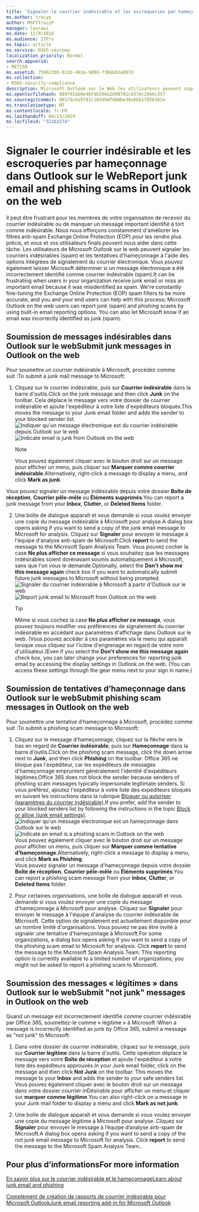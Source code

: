```yaml
---
title: 'Signaler le courrier indésirable et les escroqueries par hameçonnage dans Outlook sur le Web '
ms.author: tracyp
author: MSFTTracyP
manager: laurawi
ms.date: 12/9/2016
ms.audience: ITPro
ms.topic: article
ms.service: O365-seccomp
localization_priority: Normal
search.appverid:
- MET150
ms.assetid: 758822b5-0126-463a-9d08-7366bb2a807d
ms.collection:
- M365-security-compliance
description: Microsoft Outlook sur le Web les utilisateurs peuvent signaler des courriers indésirables et des tentatives de hameçonnage à l'aide des options de création de rapports de messagerie intégrées. Vous pouvez également informer Microsoft qu'un message électronique a été identifié de manière incorrecte comme courrier indésirable (courrier indésirable).
ms.openlocfilehash: 089792ab8e46f4b200a2d98781cd378c2666c35f
ms.sourcegitcommit: 0017dc6a5f81c165d9dfd88be39a6bb17856582e
ms.translationtype: MT
ms.contentlocale: fr-FR
ms.lasthandoff: 04/23/2019
ms.locfileid: "32261574"
---
```

# <a name="report-junk-email-and-phishing-scams-in-outlook-on-the-web"></a><span data-ttu-id="e40a7-104">Signaler le courrier indésirable et les escroqueries par hameçonnage dans Outlook sur le Web</span><span class="sxs-lookup"><span data-stu-id="e40a7-104">Report junk email and phishing scams in Outlook on the web</span></span> 

<span data-ttu-id="e40a7-p102">Il peut être frustrant pour les membres de votre organisation de recevoir du courrier indésirable ou de manquer un message important identifié à tort comme indésirable. Nous nous efforçons constamment d'améliorer les filtres anti-spam Exchange Online Protection (EOP) pour les rendre plus précis, et vous et vos utilisateurs finals peuvent nous aider dans cette tâche. Les utilisateurs de Microsoft Outlook sur le web peuvent signaler les courriers indésirables (spam) et les tentatives d'hameçonnage à l'aide des options intégrées de signalement du courrier électronique. Vous pouvez également laisser Microsoft déterminer si un message électronique a été incorrectement identifié comme courrier indésirable (spam).</span><span class="sxs-lookup"><span data-stu-id="e40a7-p102">It can be frustrating when users in your organization receive junk email or miss an important email because it was misidentified as spam. We're constantly fine-tuning the Exchange Online Protection (EOP) spam filters to be more accurate, and you and your end users can help with this process; Microsoft Outlook on the web users can report junk (spam) and phishing scams by using built-in email reporting options. You can also let Microsoft know if an email was incorrectly identified as junk (spam).</span></span>
  
## <a name="submit-junk-messages-in-outlook-on-the-web"></a><span data-ttu-id="e40a7-108">Soumission de messages indésirables dans Outlook sur le web</span><span class="sxs-lookup"><span data-stu-id="e40a7-108">Submit junk messages in Outlook on the web</span></span>

<span data-ttu-id="e40a7-109">Pour soumettre un courrier indésirable à Microsoft, procédez comme suit :</span><span class="sxs-lookup"><span data-stu-id="e40a7-109">To submit a junk mail message to Microsoft:</span></span>
  
1. <span data-ttu-id="e40a7-110">Cliquez sur le courrier indésirable, puis sur **Courrier indésirable** dans la barre d'outils.</span><span class="sxs-lookup"><span data-stu-id="e40a7-110">Click on the junk message and then click **Junk** on the toolbar.</span></span> <span data-ttu-id="e40a7-111">Cela déplace le message vers votre dossier de courrier indésirable et ajoute l'expéditeur à votre liste d'expéditeurs bloqués.</span><span class="sxs-lookup"><span data-stu-id="e40a7-111">This moves the message to your Junk email folder and adds the sender to your blocked sender list.</span></span> 
    <span data-ttu-id="e40a7-112">![Indiquer qu'un message électronique est du courrier indésirable depuis Outlook sur le web](media/a10ae792-aab6-4374-a041-6c3f732eb2e3.png)</span><span class="sxs-lookup"><span data-stu-id="e40a7-112">![Indicate email is junk from Outlook on the web](media/a10ae792-aab6-4374-a041-6c3f732eb2e3.png)</span></span>
  
    > [!NOTE]
    > <span data-ttu-id="e40a7-113">Vous pouvez également cliquer avec le bouton droit sur un message pour afficher un menu, puis cliquer sur **Marquer comme courrier indésirable**.</span><span class="sxs-lookup"><span data-stu-id="e40a7-113">Alternatively, right-click a message to display a menu, and click **Mark as junk**.</span></span> 
  
<span data-ttu-id="e40a7-114">Vous pouvez signaler un message indésirable depuis votre dossier **Boîte de réception**, **Courrier pêle-mêle** ou **Éléments supprimés**.</span><span class="sxs-lookup"><span data-stu-id="e40a7-114">You can report a junk message from your **Inbox**, **Clutter**, or **Deleted Items** folder.</span></span> 
  
2. <span data-ttu-id="e40a7-115">Une boîte de dialogue apparaît et vous demande si vous voulez envoyer une copie du message indésirable à Microsoft pour analyse.</span><span class="sxs-lookup"><span data-stu-id="e40a7-115">A dialog box opens asking if you want to send a copy of the junk email message to Microsoft for analysis.</span></span> <span data-ttu-id="e40a7-116">Cliquez sur **Signaler** pour envoyer le message à l'équipe d'analyse anti-spam de Microsoft.</span><span class="sxs-lookup"><span data-stu-id="e40a7-116">Click **report** to send the message to the Microsoft Spam Analysis Team.</span></span> <span data-ttu-id="e40a7-117">Vous pouvez cocher la case **Ne plus afficher ce message** si vous souhaitez que les messages indésirables soient dorénavant soumis automatiquement à Microsoft, sans que l'on vous le demande.</span><span class="sxs-lookup"><span data-stu-id="e40a7-117">Optionally, select the **Don't show me this message again** check box if you want to automatically submit future junk messages to Microsoft without being prompted.</span></span> 
    <span data-ttu-id="e40a7-118">![Signaler du courrier indésirable à Microsoft à partir d'Outlook sur le web](media/e8d3a9f9-6eb6-4309-ba6d-643dffdb6a33.png)</span><span class="sxs-lookup"><span data-stu-id="e40a7-118">![Report junk email to Microsoft from Outlook on the web](media/e8d3a9f9-6eb6-4309-ba6d-643dffdb6a33.png)</span></span>
  
    > [!TIP]
    > <span data-ttu-id="e40a7-p105">Même si vous cochez la case **Ne plus afficher ce message**, vous pouvez toujours modifier vos préférences de signalement du courrier indésirable en accédant aux paramètres d'affichage dans Outlook sur le web. (Vous pouvez accéder à ces paramètres via le menu qui apparaît lorsque vous cliquez sur l'icône d'engrenage en regard de votre nom d'utilisateur.)</span><span class="sxs-lookup"><span data-stu-id="e40a7-p105">Even if you select the **Don't show me this message again** check box, you can later change your preferences for reporting junk email by accessing the display settings in Outlook on the web. (You can access these settings through the gear menu next to your sign in name.)</span></span> 
  
## <a name="submit-phishing-scam-messages-in-outlook-on-the-web"></a><span data-ttu-id="e40a7-121">Soumission de tentatives d’hameçonnage dans Outlook sur le web</span><span class="sxs-lookup"><span data-stu-id="e40a7-121">Submit phishing scam messages in Outlook on the web</span></span>

<span data-ttu-id="e40a7-122">Pour soumettre une tentative d’hameçonnage à Microsoft, procédez comme suit :</span><span class="sxs-lookup"><span data-stu-id="e40a7-122">To submit a phishing scam message to Microsoft:</span></span>
  
1. <span data-ttu-id="e40a7-123">Cliquez sur le message d'hameçonnage, cliquez sur la flèche vers le bas en regard de **Courrier indésirable**, puis sur **Hameçonnage** dans la barre d'outils.</span><span class="sxs-lookup"><span data-stu-id="e40a7-123">Click on the phishing scam message, click the down arrow next to **Junk**, and then click **Phishing** on the toolbar.</span></span> <span data-ttu-id="e40a7-124">Office 365 ne bloque pas l'expéditeur, car les expéditeurs de messages d'hameçonnage empruntent généralement l'identité d'expéditeurs légitimes.</span><span class="sxs-lookup"><span data-stu-id="e40a7-124">Office 365 does not block the sender because senders of phishing scam messages typically impersonate legitimate senders.</span></span> <span data-ttu-id="e40a7-125">Si vous préférez, ajoutez l'expéditeur à votre liste des expéditeurs bloqués en suivant les instructions dans la rubrique [Bloquer ou autoriser (paramètres du courrier indésirable)](https://go.microsoft.com/fwlink/?LinkId=627572).</span><span class="sxs-lookup"><span data-stu-id="e40a7-125">If you prefer, add the sender to your blocked senders list by following the instructions in the topic [Block or allow (junk email settings)](https://go.microsoft.com/fwlink/?LinkId=627572).</span></span> 
    <span data-ttu-id="e40a7-126">![Indiquer qu'un message électronique est un hameçonnage dans Outlook sur le web](media/959bb577-341c-41ee-a159-e46600b2cf8a.png)</span><span class="sxs-lookup"><span data-stu-id="e40a7-126">![Indicate an email is a phishing scam in Outlook on the web](media/959bb577-341c-41ee-a159-e46600b2cf8a.png)</span></span><br/><span data-ttu-id="e40a7-127">Vous pouvez également cliquer avec le bouton droit sur un message pour afficher un menu, puis cliquer sur **Marquer comme tentative d'hameçonnage**.</span><span class="sxs-lookup"><span data-stu-id="e40a7-127">Alternatively, right-click a message to display a menu, and click **Mark as Phishing**.</span></span><br/><span data-ttu-id="e40a7-128">Vous pouvez signaler un message d'hameçonnage depuis votre dossier **Boîte de réception**, **Courrier pêle-mêle** ou **Éléments supprimés**.</span><span class="sxs-lookup"><span data-stu-id="e40a7-128">You can report a phishing scam message from your **Inbox**, **Clutter**, or **Deleted Items** folder.</span></span> 
  
2. <span data-ttu-id="e40a7-p107">Pour certaines organisations, une boîte de dialogue apparaît et vous demande si vous voulez envoyer une copie du message d'hameçonnage à Microsoft pour analyse. Cliquez sur **Signaler** pour envoyer le message à l'équipe d'analyse du courrier indésirable de Microsoft. Cette option de signalement est actuellement disponible pour un nombre limité d'organisations. Vous pouvez ne pas être invité à signaler une tentative d'hameçonnage à Microsoft.</span><span class="sxs-lookup"><span data-stu-id="e40a7-p107">For some organizations, a dialog box opens asking if you want to send a copy of the phishing scam email to Microsoft for analysis. Click **report** to send the message to the Microsoft Spam Analysis Team. This reporting option is currently available to a limited number of organizations; you might not be asked to report a phishing scam to Microsoft.</span></span> 
    
## <a name="submit-not-junk-messages-in-outlook-on-the-web"></a><span data-ttu-id="e40a7-132">Soumission des messages « légitimes » dans Outlook sur le web</span><span class="sxs-lookup"><span data-stu-id="e40a7-132">Submit "not junk" messages in Outlook on the web</span></span>

<span data-ttu-id="e40a7-133">Quand un message est incorrectement identifié comme courrier indésirable par Office 365, soumettez-le comme « légitime » à Microsoft :</span><span class="sxs-lookup"><span data-stu-id="e40a7-133">When a message is incorrectly identified as junk by Office 365, submit a message as "not junk" to Microsoft:</span></span>
  
1. <span data-ttu-id="e40a7-p108">Dans votre dossier de courrier indésirable, cliquez sur le message, puis sur **Courrier légitime** dans la barre d'outils. Cette opération déplace le message vers votre **Boîte de réception** et ajoute l'expéditeur à votre liste des expéditeurs approuvés.</span><span class="sxs-lookup"><span data-stu-id="e40a7-p108">In your Junk email folder, click on the message and then click **Not Junk** on the toolbar. This moves the message to your **Inbox** and adds the sender to your safe senders list. </span></span><br/><span data-ttu-id="e40a7-136">Vous pouvez également cliquer avec le bouton droit sur un message dans votre dossier courrier inDésirable pour afficher un menu et cliquer sur **marquer comme légitime**.</span><span class="sxs-lookup"><span data-stu-id="e40a7-136">You can also right-click on a message in your Junk mail folder to display a menu and click **Mark as not junk**.</span></span> 
  
2. <span data-ttu-id="e40a7-p109">Une boîte de dialogue apparaît et vous demande si vous voulez envoyer une copie du message légitime à Microsoft pour analyse. Cliquez sur **Signaler** pour envoyer le message à l’équipe d’analyse anti-spam de Microsoft.</span><span class="sxs-lookup"><span data-stu-id="e40a7-p109">A dialog box opens asking if you want to send a copy of the not junk email message to Microsoft for analysis. Click **report** to send the message to the Microsoft Spam Analysis Team..</span></span> 
    
## <a name="for-more-information"></a><span data-ttu-id="e40a7-139">Pour plus d’informations</span><span class="sxs-lookup"><span data-stu-id="e40a7-139">For more information</span></span>

[<span data-ttu-id="e40a7-140">En savoir plus sur le courrier indésirable et le hameçonnage</span><span class="sxs-lookup"><span data-stu-id="e40a7-140">Learn about junk email and phishing</span></span>](https://go.microsoft.com/fwlink/p/?LinkId=270068)

[<span data-ttu-id="e40a7-141">Complément de création de rapports de courrier indésirable pour Microsoft Outlook</span><span class="sxs-lookup"><span data-stu-id="e40a7-141">Junk email reporting add-in for Microsoft Outlook</span></span>](https://docs.microsoft.com/en-us/office365/securitycompliance/junk-email-reporting-add-in-for-microsoft-outlook)
  
  

